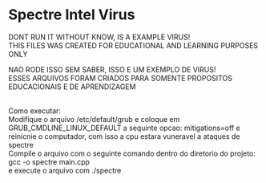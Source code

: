 # Spectre Intel Virus
DONT RUN IT WITHOUT KNOW, IS A EXAMPLE VIRUS!
<BR/>
THIS FILES WAS CREATED FOR EDUCATIONAL AND LEARNING PURPOSES ONLY

NAO RODE ISSO SEM SABER, ISSO E UM EXEMPLO DE VIRUS!
<BR/>
ESSES ARQUIVOS FORAM CRIADOS PARA SOMENTE PROPOSITOS EDUCACIONAIS E DE APRENDIZAGEM

<BR/>
Como executar:
<br/>
Modifique o arquivo /etc/default/grub e coloque em GRUB_CMDLINE_LINUX_DEFAULT a sequinte opcao: mitigations=off e reinicnie o computador, com isso a cpu estara vuneravel a ataques de spectre 
<br/>
Compile o arquivo com o seguinte comando dentro do diretorio do projeto: gcc -o spectre main.cpp
<br/>
e execute o arquivo com ./spectre

